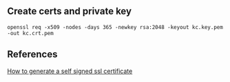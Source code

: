 ## Create certs and private key
```
openssl req -x509 -nodes -days 365 -newkey rsa:2048 -keyout kc.key.pem -out kc.crt.pem
```


## References
[How to generate a self signed ssl certificate](https://stackoverflow.com/questions/10175812/how-to-generate-a-self-signed-ssl-certificate-using-openssl)
